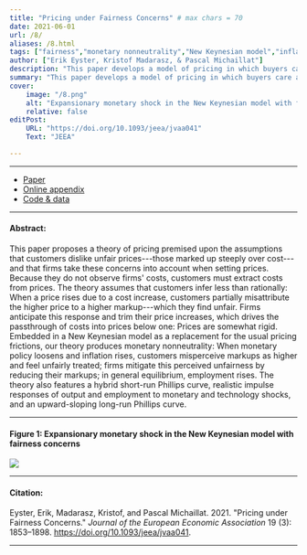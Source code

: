 ```yaml
---
title: "Pricing under Fairness Concerns" # max chars = 70
date: 2021-06-01
url: /8/
aliases: /8.html
tags: ["fairness","monetary nonneutrality","New Keynesian model","inflation","price rigidity","markups","misperception","Phillips curve"]
author: ["Erik Eyster, Kristof Madarasz, & Pascal Michaillat"]
description: "This paper develops a model of pricing in which buyers care about the fairness of markups but misinfer them from prices. The model yields price rigidity." # max chars = 155
summary: "This paper develops a model of pricing in which buyers care about the fairness of markups but misinfer them from prices. The model yields price rigidity." # max chars = 290
cover:
    image: "/8.png"
    alt: "Expansionary monetary shock in the New Keynesian model with fairness concerns"
    relative: false
editPost:
    URL: "https://doi.org/10.1093/jeea/jvaa041"
    Text: "JEEA"

---
```


---

<!-- #### Files: -->

- [Paper](/8.pdf)
- [Online appendix](/8a.pdf)
- [Code & data](https://github.com/pmichaillat/price-fairness)

---

#### Abstract:

This paper proposes a theory of pricing premised upon the assumptions that customers dislike unfair prices---those marked up steeply over cost---and that firms take these concerns into account when setting prices. Because they do not observe firms' costs, customers must extract costs from prices. The theory assumes that customers infer less than rationally: When a price rises due to a cost increase, customers partially misattribute the higher price to a higher markup---which they find unfair. Firms anticipate this response and trim their price increases, which drives the passthrough of costs into prices below one: Prices are somewhat rigid. Embedded in a New Keynesian model as a replacement for the usual pricing frictions, our theory produces monetary nonneutrality: When monetary policy loosens and inflation rises, customers misperceive markups as higher and feel unfairly treated; firms mitigate this perceived unfairness by reducing their markups; in general equilibrium, employment rises. The theory also features a hybrid short-run Phillips curve, realistic impulse responses of output and employment to monetary and technology shocks, and an upward-sloping long-run Phillips curve.

---

#### Figure 1:  Expansionary monetary shock in the New Keynesian model with fairness concerns

![](/8.png)

---

#### Citation:

Eyster, Erik, Madarasz, Kristof, and Pascal Michaillat. 2021. "Pricing under Fairness Concerns." *Journal of the European Economic Association* 19 (3): 1853–1898. https://doi.org/10.1093/jeea/jvaa041.

---

